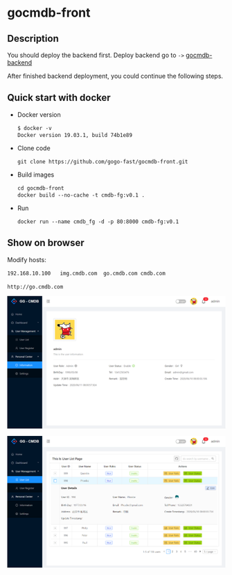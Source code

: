 # gocmdb-front

## Description

You should deploy the backend first. Deploy backend go to `->` [gocmdb-backend](https://github.com/gogo-fast/gocmdb-backend)

After finished backend deployment, you could continue the following steps.



## Quick start with docker

- Docker version

  ```shell
  $ docker -v
  Docker version 19.03.1, build 74b1e89
  ```

- Clone code

  ```shell
  git clone https://github.com/gogo-fast/gocmdb-front.git
  ```

- Build images

  ```shell
  cd gocmdb-front
  docker build --no-cache -t cmdb-fg:v0.1 .
  ```

- Run

  ```shell
  docker run --name cmdb_fg -d -p 80:8000 cmdb-fg:v0.1
  ```
  
  

## Show on browser

Modify hosts:

```shell
192.168.10.100   img.cmdb.com  go.cmdb.com cmdb.com
```

 

`http://go.cmdb.com`



![1591866160033](assets/1591866160033.png)



![1591866068374](assets/1591866068374.png)